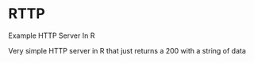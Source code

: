 # RTTP
Example HTTP Server In R

Very simple HTTP server in R that just returns a 200 with a string of data
